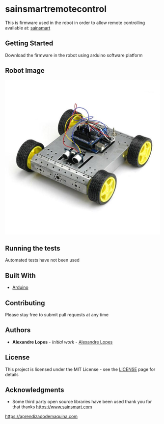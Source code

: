 # sainsmartremotecontrol

This is firmware used in the robot in order to allow remote controlling available at: [sainsmart](https://www.sainsmart.com/products/4wd-robot-car-kit-with-mega2560)

## Getting Started

Download the firmware in the robot using arduino software platform

## Robot Image

![screen image](image/robot.jpg)

## Running the tests

Automated tests have not been used 

## Built With

* [Arduino](https://www.arduino.cc/)

## Contributing

Please stay free to submit pull requests at any time

## Authors

* **Alexandre Lopes** - *Initial work* - [Alexandre Lopes](http://alexandre-lopes.com)

## License

This project is licensed under the MIT License - see the [LICENSE](https://en.wikipedia.org/wiki/MIT_License) page for details

## Acknowledgments

* Some third party open source libraries have been used thank you for that thanks https://www.sainsmart.com


https://aprendizadodemaquina.com
